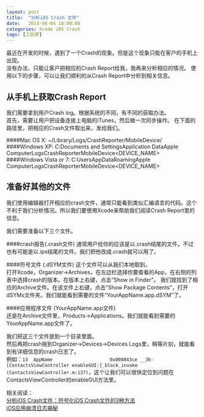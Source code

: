 ```yaml
---
layout: post  
title:  "分析iOS Crash 文件"  
date:   2014-06-04 18:00:00  
categories: Xcode iOS Crash  
tags: [工匠梦]
---
```


最近在开发的时候，遇到了一个Crash的现象。但是这个现象只能在客户的手机上出现。  
没有办法，只能让客户把相应的Crash Report给我，我再来分析相应的情况。
使用以下的步骤，可以让我们顺利的从Crash Report中分析到相关信息。

## 从手机上获取Crash Report
我们需要拿到用户Crash log。根据系统的不同，有不同的获取办法。  
首先，需要让用户把设备连接上电脑的iTunes，然后做一次同步操作。
在下面的路径里，把相应的Crash文件取出来，发给我们。

####Mac OS X:
~/Library/Logs/CrashReporter/MobileDevice/  
####Windows XP:
C:Documents and Settings<USERNAME>Application DataApple ComputerLogsCrashReporterMobileDevice<DEVICE_NAME>  
####Windows Vista or 7:
C:Users<USERNAME>AppDataRoamingApple ComputerLogsCrashReporterMobileDevice<DEVICE_NAME>  

## 准备好其他的文件
我们使用编辑器打开相应的crash文件，通常只能看到类似汇编语言的代码。这个不利于我们分析情况。所以我们要使用Xcode来帮助我们阅读Crash Report里的信息。  

我们需要准备以下三个文件。  

####crash报告(.crash文件)
通常用户给你的应该是以.crash结尾的文件。不过也有可能是以.ips结尾的文件。我们把他改成.crash就可以用了。  

####符号文件 (.dSYM文件)
这个文件可以从我们本地取到。  
打开Xcode，Organizer->Archives，在左边栏选择你要查看的App，在右侧的列表中选择crash的版本。在版本上右键，点击“Show in Finder”。 我们就找到了相应的Archive文件。在该文件上右键，点击“Show Package Contents”，打开dSYMs文件夹。我们就能看到需要的文件“YourAppName.app.dSYM”了。  

####应用程序文件 (YourAppName.app文件)  
还是在Archive文件里，Products->Applications。我们就能看到需要的YourAppName.app文件了。  
  
我们把这三个文件放到一个目录里面。  
然后再把crash拖到Organizer->Devices->Devices Logs里，稍等片刻，就能看到有详细信息的crash日志了。  
例如：`13  AppName                 	0x000843ce __36-[ContactsViewController enableGUI:]_block_invoke (ContactsViewController.m:137)`，这个让我们可以很快定位到问题在ContactsViewController的enableGUI方法里。  

相关阅读：  
[分析iOS Crash文件：符号化iOS Crash文件的3种方法](http://wufawei.com/2014/03/symbolicating-ios-crash-logs/)  
[iOS应用崩溃日志揭秘](http://www.raywenderlich.com/zh-hans/30818/ios%E5%BA%94%E7%94%A8%E5%B4%A9%E6%BA%83%E6%97%A5%E5%BF%97%E6%8F%AD%E7%A7%98)

